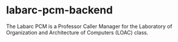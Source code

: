 # labarc-pcm-backend
The Labarc PCM is a Professor Caller Manager for the Laboratory of Organization and Architecture of Computers (LOAC) class.
